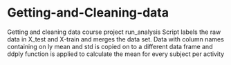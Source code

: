 # Getting-and-Cleaning-data
Getting and cleaning data course project
run_analysis Script  labels the raw data in X_test and X-train and merges the data set. Data with column names containing on ly mean and std is copied on to a different data frame and ddply function is applied to calculate the mean for every subject per activity